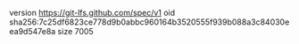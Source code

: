 version https://git-lfs.github.com/spec/v1
oid sha256:7c25df6823ce778d9b0abbc960164b3520555f939b088a3c84030eea9d547e8a
size 7005
